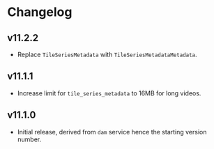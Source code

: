 # Changelog
## v11.2.2
- Replace `TileSeriesMetadata` with `TileSeriesMetadataMetadata`.

## v11.1.1
- Increase limit for `tile_series_metadata` to 16MB for long videos.

## v11.1.0
- Initial release, derived from `dam` service hence the starting version number.
